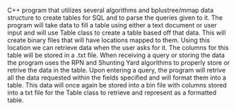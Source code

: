 C++ program that utilizes several algorithms and bplustree/mmap data structure to create tables for SQL and to parse the queries given to it.
The program will take data to fill a table using either a text document or user input and will use Table class to create a table based off that data. This will create binary files that will have locations mapped to them. Using this location we can retrieve data when the user asks for it. The columns for this table will be stored in a .txt file. 
When receiving a query or storing the data the program uses the RPN and Shunting Yard algorithms to properly store or retrive the data in the table. 
Upon entering a query, the program will retrive all the data requested within the fields specified and will format them into a table. This data will once again be stored into a bin file with columns stored into a txt file for the Table class to retrieve and represent as a formatted table. 
